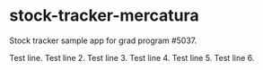 # stock-tracker-mercatura

Stock tracker sample app for grad program #5037.

Test line.
Test line 2.
Test line 3.
Test line 4.
Test line 5.
Test line 6.
